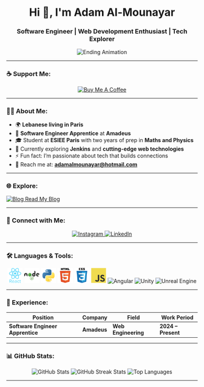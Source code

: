 <h1 align="center">Hi 👋, I'm Adam Al-Mounayar</h1>
<h3 align="center">Software Engineer | Web Development Enthusiast | Tech Explorer</h3>

<p align="center">
   <img src="https://giffiles.alphacoders.com/218/218663.gif" alt="Ending Animation" >
</p>

---

### ☕ Support Me:
<p align="center">
  <a href="https://buymeacoffee.com/adxdits" target="_blank">
    <img src="https://img.buymeacoffee.com/button-api/?text=Buy me a coffee&emoji=&slug=adxdits&button_colour=FFDD00&font_colour=000000&font_family=Arial&outline_colour=000000&coffee_colour=ffffff" alt="Buy Me A Coffee" />
  </a>
</p>

---

### 👨‍💻 About Me:
- 🌍 **Lebanese living in Paris**  
- 💼 **Software Engineer Apprentice** at **Amadeus**  
- 🎓 Student at **ESIEE Paris** with two years of prep in **Maths and Physics**  
- 🌱 Currently exploring **Jenkins** and **cutting-edge web technologies**  
- ⚡ Fun fact: I’m passionate about tech that builds connections  
- 📧 Reach me at: **adamalmounayar@hotmail.com**  

---

### 🌐 Explore:
<a href="https://adxdits.github.io/MySite/" target="_blank">
  <img src="https://img.icons8.com/?size=100&id=cXYUoqPdbtbr&format=png&color=000000" alt="Blog" height="30" width="30"/> 
  <span>Read My Blog</span>
</a>

---

### 📱 Connect with Me:
<p align="center">
  <a href="https://instagram.com/adamxmounayar" target="_blank">
    <img src="https://raw.githubusercontent.com/rahuldkjain/github-profile-readme-generator/master/src/images/icons/Social/instagram.svg" alt="Instagram" height="30" width="30" />
  </a>
  <a href="https://www.linkedin.com/in/adam-al-mounayar-0b6a5026b/" target="_blank">
    <img src="https://img.icons8.com/?size=100&id=13930&format=png&color=000000" alt="LinkedIn" height="30" width="30" />
  </a>
</p>

---

### 🛠️ Languages & Tools:
<p align="center">
  <img src="https://raw.githubusercontent.com/devicons/devicon/master/icons/react/react-original-wordmark.svg" alt="React" width="40" height="40"/>
  <img src="https://raw.githubusercontent.com/devicons/devicon/master/icons/nodejs/nodejs-original-wordmark.svg" alt="Node.js" width="40" height="40"/>
  <img src="https://raw.githubusercontent.com/devicons/devicon/master/icons/python/python-original.svg" alt="Python" width="40" height="40"/>
  <img src="https://raw.githubusercontent.com/devicons/devicon/master/icons/html5/html5-original-wordmark.svg" alt="HTML5" width="40" height="40"/>
  <img src="https://raw.githubusercontent.com/devicons/devicon/master/icons/css3/css3-original-wordmark.svg" alt="CSS3" width="40" height="40"/>
  <img src="https://raw.githubusercontent.com/devicons/devicon/master/icons/javascript/javascript-original.svg" alt="JavaScript" width="40" height="40"/>
  <img src="https://angular.io/assets/images/logos/angular/angular.svg" alt="Angular" width="40" height="40"/>
  <img src="https://www.vectorlogo.zone/logos/unity3d/unity3d-icon.svg" alt="Unity" width="40" height="40"/>
  <img src="https://raw.githubusercontent.com/kenangundogan/fontisto/036b7eca71aab1bef8e6a0518f7329f13ed62f6b/icons/svg/brand/unreal-engine.svg" alt="Unreal Engine" width="40" height="40"/>
</p>

---

### 👔 Experience:
| Position               | Company         | Field             | Work Period       |
|------------------------|-----------------|-------------------|-------------------|
| **Software Engineer Apprentice** | **Amadeus**     | **Web Engineering** | **2024 – Present** |

---

### 📊 GitHub Stats:
<div align="center">
  <img src="https://github-readme-stats.vercel.app/api?username=Adxdits&show_icons=true&theme=radical" alt="GitHub Stats" />
  <img src="https://github-readme-streak-stats.herokuapp.com/?user=Adxdits&theme=radical" alt="GitHub Streak Stats" />
  <img src="https://github-readme-stats.vercel.app/api/top-langs/?username=Adxdits&layout=compact&theme=radical" alt="Top Languages" />
</div>

---

